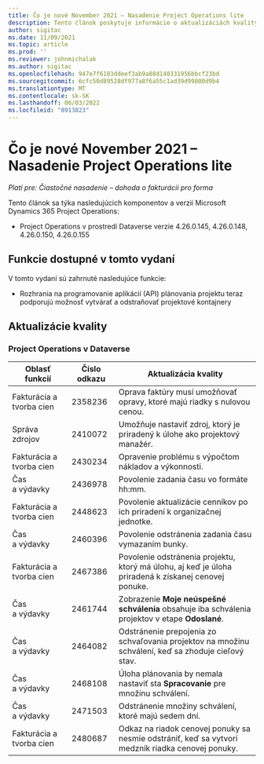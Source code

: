 ```yaml
---
title: Čo je nové November 2021 – Nasadenie Project Operations lite
description: Tento článok poskytuje informácie o aktualizáciách kvality dostupných vo vydaní nasadenia Project Operations lite z decembra 2021.
author: sigitac
ms.date: 11/09/2021
ms.topic: article
ms.prod: ''
ms.reviewer: johnmichalak
ms.author: sigitac
ms.openlocfilehash: 947e7f6183ddeef3ab9a88d140331956bbcf23bd
ms.sourcegitcommit: 6cfc50d89528df977a8f6a55c1ad39d99800d9b4
ms.translationtype: MT
ms.contentlocale: sk-SK
ms.lasthandoff: 06/03/2022
ms.locfileid: "8913823"
---
```

# <a name="whats-new-november-2021---project-operations-lite-deployment"></a>Čo je nové November 2021 – Nasadenie Project Operations lite

_Platí pre: Čiastočné nasadenie – dohoda o fakturácii pro forma_

Tento článok sa týka nasledujúcich komponentov a verzií Microsoft Dynamics 365 Project Operations:

- Project Operations v prostredí Dataverse verzie 4.26.0.145, 4.26.0.148, 4.26.0.150, 4.26.0.155
  
## <a name="features-included-in-this-release"></a>Funkcie dostupné v tomto vydaní

V tomto vydaní sú zahrnuté nasledujúce funkcie:

- Rozhrania na programovanie aplikácií (API) plánovania projektu teraz podporujú možnosť vytvárať a odstraňovať projektové kontajnery

## <a name="quality-updates"></a>Aktualizácie kvality

### <a name="project-operations-in-dataverse"></a>Project Operations v Dataverse

| Oblasť funkcií | Číslo odkazu | Aktualizácia kvality |
| --- | --- | --- |
| Fakturácia a tvorba cien | 2358236 | Oprava faktúry musí umožňovať opravy, ktoré majú riadky s nulovou cenou. |
| Správa zdrojov | 2410072 | Umožňuje nastaviť zdroj, ktorý je priradený k úlohe ako projektový manažér. |
| Fakturácia a tvorba cien | 2430234 | Opravenie problému s výpočtom nákladov a výkonnosti. |
| Čas a výdavky | 2436978 | Povolenie zadania času vo formáte hh:mm. |
| Fakturácia a tvorba cien | 2448623 | Povolenie aktualizácie cenníkov po ich priradení k organizačnej jednotke. |
| Čas a výdavky | 2460396 | Povolenie odstránenia zadania času vymazaním bunky. |
| Fakturácia a tvorba cien | 2467386 | Povolenie odstránenia projektu, ktorý má úlohu, aj keď je úloha priradená k získanej cenovej ponuke. |
| Čas a výdavky | 2461744 | Zobrazenie **Moje neúspešné schválenia** obsahuje iba schválenia projektov v etape **Odoslané**. |
| Čas a výdavky | 2464082 | Odstránenie prepojenia zo schvaľovania projektov na množinu schválení, keď sa zhoduje cieľový stav. |
| Čas a výdavky | 2468108 | Úloha plánovania by nemala nastaviť sta **Spracovanie** pre množinu schválení. |
| Čas a výdavky | 2471503 | Odstránenie množiny schválení, ktoré majú sedem dní. |
| Fakturácia a tvorba cien | 2480687 | Odkaz na riadok cenovej ponuky sa nesmie odstrániť, keď sa vytvorí medzník riadka cenovej ponuky. |
